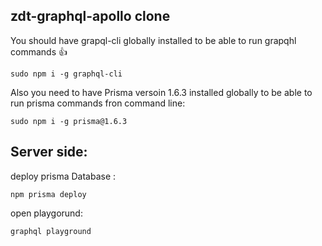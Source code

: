 ## zdt-graphql-apollo clone 


You should have grapql-cli  globally installed to be able to run grapqhl commands 👍

```
sudo npm i -g graphql-cli
```

Also you need to have Prisma versoin 1.6.3 installed globally to be able to run prisma commands fron command line: 
```
sudo npm i -g prisma@1.6.3
```

## Server side:

deploy prisma Database :
```
npm prisma deploy
```

open playgorund: 

```
graphql playground
```
